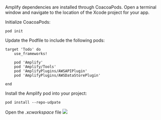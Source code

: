 Amplify dependencies are installed through CoacoaPods. Open a terminal window and navigate to the location of the Xcode project for your app.


Initialize CoacoaPods:
```
pod init
```

Update the Podfile to include the following pods:
```
target 'Todo' do
    use_frameworks!

    pod 'Amplify'
    pod 'Amplify/Tools'
    pod 'AmplifyPlugins/AWSAPIPlugin'
    pod 'AmplifyPlugins/AWSDataStorePlugin'

end
```
 

Install the Amplify pod into your project:
```
pod install --repo-udpate
```

Open the *.xcworkspace* file
![](https://raw.githubusercontent.com/cslogan-red/doot/main/markdown/tests/ios/images/swift_step3_lowres.png)

